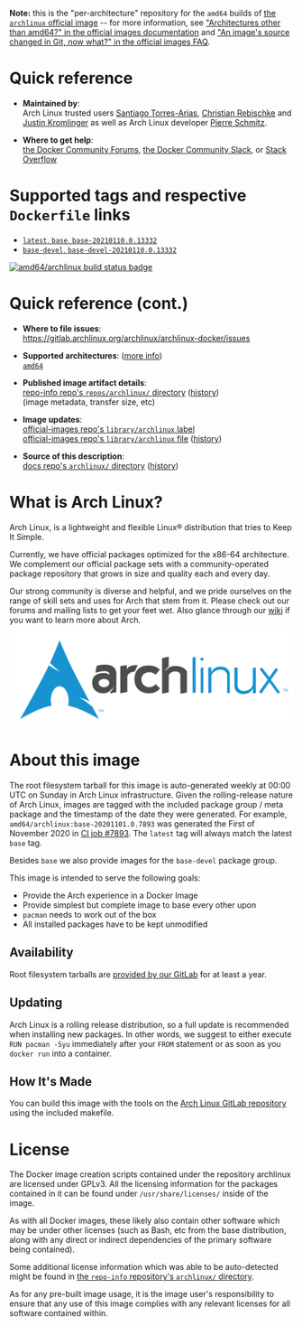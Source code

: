 <!--

********************************************************************************

WARNING:

    DO NOT EDIT "archlinux/README.md"

    IT IS AUTO-GENERATED

    (from the other files in "archlinux/" combined with a set of templates)

********************************************************************************

-->

**Note:** this is the "per-architecture" repository for the `amd64` builds of [the `archlinux` official image](https://hub.docker.com/_/archlinux) -- for more information, see ["Architectures other than amd64?" in the official images documentation](https://github.com/docker-library/official-images#architectures-other-than-amd64) and ["An image's source changed in Git, now what?" in the official images FAQ](https://github.com/docker-library/faq#an-images-source-changed-in-git-now-what).

# Quick reference

-	**Maintained by**:  
	Arch Linux trusted users [Santiago Torres-Arias](https://www.archlinux.org/people/trusted-users/#sangy), [Christian Rebischke](https://www.archlinux.org/people/trusted-users/#shibumi) and [Justin Kromlinger](https://www.archlinux.org/people/trusted-users/#hashworks) as well as Arch Linux developer [Pierre Schmitz](https://www.archlinux.org/people/developers/#pierre).

-	**Where to get help**:  
	[the Docker Community Forums](https://forums.docker.com/), [the Docker Community Slack](https://dockr.ly/slack), or [Stack Overflow](https://stackoverflow.com/search?tab=newest&q=docker)

# Supported tags and respective `Dockerfile` links

-	[`latest`, `base`, `base-20210110.0.13332`](https://gitlab.archlinux.org/archlinux/archlinux-docker/-/blob/b9e9bfbd06fe63e1edfd09ae3c7ec2dabc18ff82/Dockerfile.base)
-	[`base-devel`, `base-devel-20210110.0.13332`](https://gitlab.archlinux.org/archlinux/archlinux-docker/-/blob/b9e9bfbd06fe63e1edfd09ae3c7ec2dabc18ff82/Dockerfile.base-devel)

[![amd64/archlinux build status badge](https://img.shields.io/jenkins/s/https/doi-janky.infosiftr.net/job/multiarch/job/amd64/job/archlinux.svg?label=amd64/archlinux%20%20build%20job)](https://doi-janky.infosiftr.net/job/multiarch/job/amd64/job/archlinux/)

# Quick reference (cont.)

-	**Where to file issues**:  
	https://gitlab.archlinux.org/archlinux/archlinux-docker/issues

-	**Supported architectures**: ([more info](https://github.com/docker-library/official-images#architectures-other-than-amd64))  
	[`amd64`](https://hub.docker.com/r/amd64/archlinux/)

-	**Published image artifact details**:  
	[repo-info repo's `repos/archlinux/` directory](https://github.com/docker-library/repo-info/blob/master/repos/archlinux) ([history](https://github.com/docker-library/repo-info/commits/master/repos/archlinux))  
	(image metadata, transfer size, etc)

-	**Image updates**:  
	[official-images repo's `library/archlinux` label](https://github.com/docker-library/official-images/issues?q=label%3Alibrary%2Farchlinux)  
	[official-images repo's `library/archlinux` file](https://github.com/docker-library/official-images/blob/master/library/archlinux) ([history](https://github.com/docker-library/official-images/commits/master/library/archlinux))

-	**Source of this description**:  
	[docs repo's `archlinux/` directory](https://github.com/docker-library/docs/tree/master/archlinux) ([history](https://github.com/docker-library/docs/commits/master/archlinux))

# What is Arch Linux?

Arch Linux, is a lightweight and flexible Linux® distribution that tries to Keep It Simple.

Currently, we have official packages optimized for the x86-64 architecture. We complement our official package sets with a community-operated package repository that grows in size and quality each and every day.

Our strong community is diverse and helpful, and we pride ourselves on the range of skill sets and uses for Arch that stem from it. Please check out our forums and mailing lists to get your feet wet. Also glance through our [wiki](https://wiki.archlinux.org) if you want to learn more about Arch.

![logo](https://raw.githubusercontent.com/docker-library/docs/ccacad8fa355ebf38dcfd8c216855ab55f981f17/archlinux/logo.png)

# About this image

The root filesystem tarball for this image is auto-generated weekly at 00:00 UTC on Sunday in Arch Linux infrastructure. Given the rolling-release nature of Arch Linux, images are tagged with the included package group / meta package and the timestamp of the date they were generated. For example, `amd64/archlinux:base-20201101.0.7893` was generated the First of November 2020 in [CI job #7893](https://gitlab.archlinux.org/archlinux/archlinux-docker/-/jobs/7893). The `latest` tag will always match the latest `base` tag.

Besides `base` we also provide images for the `base-devel` package group.

This image is intended to serve the following goals:

-	Provide the Arch experience in a Docker Image
-	Provide simplest but complete image to base every other upon
-	`pacman` needs to work out of the box
-	All installed packages have to be kept unmodified

## Availability

Root filesystem tarballs are [provided by our GitLab](https://gitlab.archlinux.org/archlinux/archlinux-docker/-/releases) for at least a year.

## Updating

Arch Linux is a rolling release distribution, so a full update is recommended when installing new packages. In other words, we suggest to either execute `RUN pacman -Syu` immediately after your `FROM` statement or as soon as you `docker run` into a container.

## How It's Made

You can build this image with the tools on the [Arch Linux GitLab repository](https://gitlab.archlinux.org/archlinux/archlinux-docker) using the included makefile.

# License

The Docker image creation scripts contained under the repository archlinux are licensed under GPLv3. All the licensing information for the packages contained in it can be found under `/usr/share/licenses/` inside of the image.

As with all Docker images, these likely also contain other software which may be under other licenses (such as Bash, etc from the base distribution, along with any direct or indirect dependencies of the primary software being contained).

Some additional license information which was able to be auto-detected might be found in [the `repo-info` repository's `archlinux/` directory](https://github.com/docker-library/repo-info/tree/master/repos/archlinux).

As for any pre-built image usage, it is the image user's responsibility to ensure that any use of this image complies with any relevant licenses for all software contained within.
